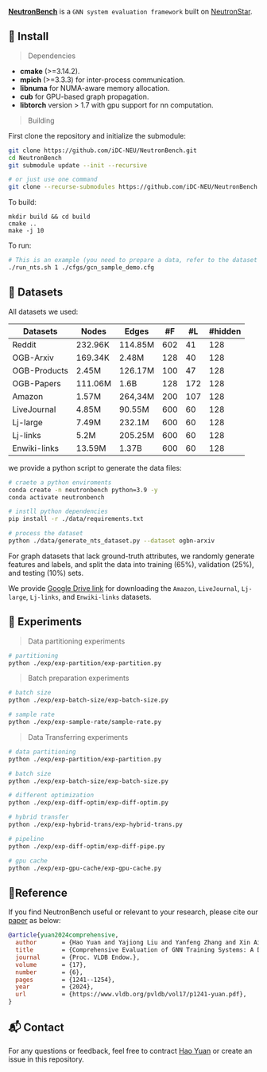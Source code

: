 **[NeutronBench](https://github.com/iDC-NEU/NeutronBench)** is a `GNN system evaluation framework` built on [NeutronStar](https://github.com/iDC-NEU/NeutronStarLite). 



## 🔧 Install

> Dependencies

- **cmake** (>=3.14.2).
- **mpich** (>=3.3.3) for inter-process communication.
- **libnuma** for NUMA-aware memory allocation.
- **cub** for GPU-based graph propagation.
- **libtorch** version > 1.7 with gpu support for nn computation.



> Building 

First clone the repository and initialize the submodule:

```bash
git clone https://github.com/iDC-NEU/NeutronBench.git
cd NeutronBench
git submodule update --init --recursive

# or just use one command
git clone --recurse-submodules https://github.com/iDC-NEU/NeutronBench.git
```



To build:

```shell
mkdir build && cd build
cmake ..
make -j 10
```


To run:


```bash
# This is an example (you need to prepare a data, refer to the dataset section below).
./run_nts.sh 1 ./cfgs/gcn_sample_demo.cfg 
```


## 📁 Datasets

All datasets we used:

| Datasets  | Nodes   | Edges   | #F   | #L   | #hidden |
| --------- | ------- | ------- | ---- | ---- | ------- |
| Reddit  | 232.96K | 114.85M | 602 | 41 | 128  |
| OGB-Arxiv  | 169.34K | 2.48M | 128 | 40 | 128  |
| OGB-Products  | 2.45M | 126.17M | 100 | 47 | 128  |
| OGB-Papers  | 111.06M | 1.6B | 128 | 172 | 128 |
| Amazon  | 1.57M | 264,34M | 200 | 107 | 128  |
| LiveJournal  | 4.85M | 90.55M | 600 | 60 | 128 |
| Lj-large  | 7.49M | 232.1M | 600 | 60 | 128 |
| Lj-links  | 5.2M | 205.25M | 600 | 60 |128 |
| Enwiki-links  | 13.59M | 1.37B | 600 | 60 | 128 |



we provide a python script to generate the data files:

```bash
# craete a python enviroments
conda create -n neutronbench python=3.9 -y
conda activate neutronbench

# instll python dependencies
pip install -r ./data/requirements.txt

# process the dataset
python ./data/generate_nts_dataset.py --dataset ogbn-arxiv
```




For graph datasets that lack ground-truth attributes, we randomly generate features and labels, and split the data into training (65%), validation (25%), and testing (10%) sets. 

We provide [Google Drive link](https://drive.google.com/drive/folders/1rkvInbkz3vGFiqS64xDc8Nt7uEmhNqIi) for downloading the `Amazon`, `LiveJournal`, `Lj-large`, `Lj-links`, and `Enwiki-links` datasets.






## 🚀 Experiments

> Data partitioning experiments

```bash
# partitioning
python ./exp/exp-partition/exp-partition.py
```



> Batch preparation experiments

```bash
# batch size
python ./exp/exp-batch-size/exp-batch-size.py

# sample rate
python ./exp/exp-sample-rate/sample-rate.py
```



> Data Transferring experiments

```bash
# data partitioning
python ./exp/exp-partition/exp-partition.py

# batch size
python ./exp/exp-batch-size/exp-batch-size.py

# different optimization
python ./exp/exp-diff-optim/exp-diff-optim.py

# hybrid transfer
python ./exp/exp-hybrid-trans/exp-hybrid-trans.py

# pipeline
python ./exp/exp-diff-optim/exp-diff-pipe.py

# gpu cache 
python ./exp/exp-gpu-cache/exp-gpu-cache.py
```


## 📜Reference

If you find NeutronBench useful or relevant to your research, please cite our [paper](https://www.vldb.org/pvldb/vol17/p1241-yuan.pdf) as below:


```bibtex
@article{yuan2024comprehensive,
  author       = {Hao Yuan and Yajiong Liu and Yanfeng Zhang and Xin Ai and Qiange Wang and Chaoyi Chen and Yu Gu and Ge Yu},
  title        = {Comprehensive Evaluation of GNN Training Systems: A Data Management Perspective},
  journal      = {Proc. VLDB Endow.},
  volume       = {17},
  number       = {6},
  pages        = {1241--1254},
  year         = {2024},
  url          = {https://www.vldb.org/pvldb/vol17/p1241-yuan.pdf},
}
```


## 📬 Contact

For any questions or feedback, feel free to contract [Hao Yuan](mailto:arrangeman@163.com) or create an issue in this repository.